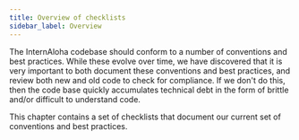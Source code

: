 ```yaml
---
title: Overview of checklists
sidebar_label: Overview
---
```


The InternAloha codebase should conform to a number of conventions and best practices. While these evolve over time, we have discovered that it is very important to both document these conventions and best practices, and review both new and old code to check for compliance.  If we don't do this, then the code base quickly accumulates technical debt in the form of brittle and/or difficult to understand code.

This chapter contains a set of checklists that document our current set of conventions and best practices.
